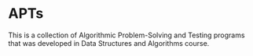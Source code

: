 # APTs
This is a collection of Algorithmic Problem-Solving and Testing programs that was developed in Data Structures and Algorithms course. 

